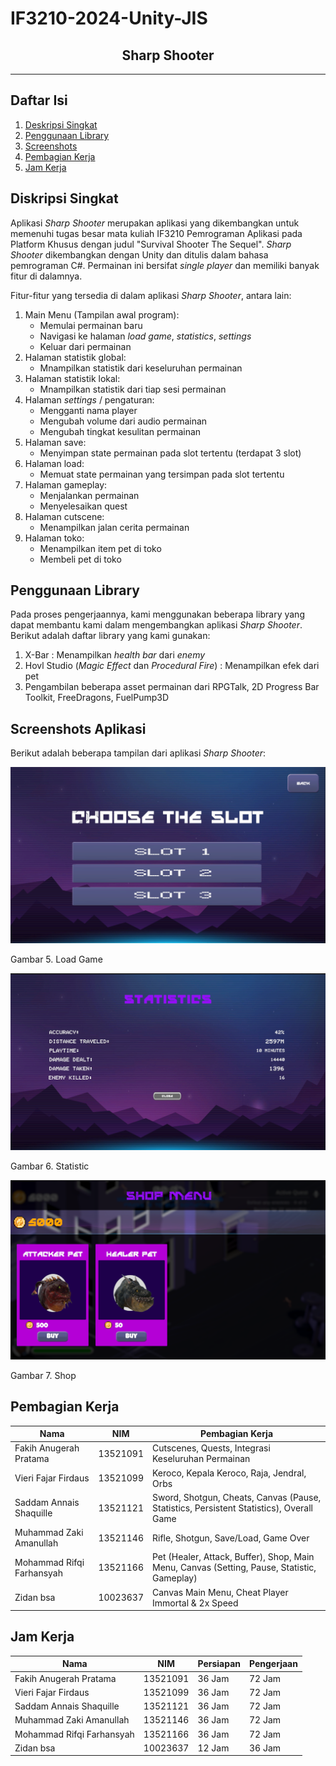 # IF3210-2024-Unity-JIS
<h2 align="center">
    Sharp Shooter<br/>
</h2>
<hr>

## Daftar Isi
1. [Deskripsi Singkat](#deskripsi-singkat)
2. [Penggunaan Library](#penggunaan-library)
3. [Screenshots](#screenshots)
4. [Pembagian Kerja](#pembagian-kerja)
5. [Jam Kerja](#jam-kerja)

<a name="deskripsi-singkat"></a>

## Diskripsi Singkat
Aplikasi _Sharp Shooter_ merupakan aplikasi yang dikembangkan untuk memenuhi tugas besar mata kuliah IF3210 Pemrograman Aplikasi pada Platform Khusus dengan judul "Survival Shooter The Sequel". _Sharp Shooter_ dikembangkan dengan Unity dan ditulis dalam bahasa pemrograman C#. Permainan ini bersifat _single player_ dan memiliki banyak fitur di dalamnya.

Fitur-fitur yang tersedia di dalam aplikasi _Sharp Shooter_, antara lain:
1. Main Menu (Tampilan awal program):
    - Memulai permainan baru
    - Navigasi ke halaman _load game_, _statistics_, _settings_
    - Keluar dari permainan
2. Halaman statistik global:
    - Mnampilkan statistik dari keseluruhan permainan
3. Halaman statistik lokal:
    - Mnampilkan statistik dari tiap sesi permainan
4. Halaman _settings_ / pengaturan:
    - Mengganti nama player
    - Mengubah volume dari audio permainan
    - Mengubah tingkat kesulitan permainan
5. Halaman save:
    - Menyimpan state permainan pada slot tertentu (terdapat 3 slot)
6. Halaman load:
    - Memuat state permainan yang tersimpan pada slot tertentu
7. Halaman gameplay:
    - Menjalankan permainan
    - Menyelesaikan quest
8. Halaman cutscene:
    - Menampilkan jalan cerita permainan
9. Halaman toko:
    - Menampilkan item pet di toko
    - Membeli pet di toko

<a name="penggunaan-library"></a>

## Penggunaan Library
Pada proses pengerjaannya, kami menggunakan beberapa library yang dapat membantu kami dalam mengembangkan aplikasi _Sharp Shooter_. Berikut adalah daftar library yang kami gunakan:
1. X-Bar : Menampilkan _health bar_ dari _enemy_
2. Hovl Studio (_Magic Effect_ dan _Procedural Fire_) : Menampilkan efek dari pet
3. Pengambilan beberapa asset permainan dari RPGTalk, 2D Progress Bar Toolkit, FreeDragons, FuelPump3D

<a name="screenshots"></a>

## Screenshots Aplikasi
Berikut adalah beberapa tampilan dari aplikasi _Sharp Shooter_:
<p>
  <!-- <img src="/screenshots/SS1.png/">
  <p>Gambar 1. Main Menu</p>
  <nl>
  <img src="/screenshots/SS2.png/">
  <p>Gambar 2. Settings</p>
  <nl>
  <img src="/screenshots/SS3.png/">
  <p>Gambar 3. Cut Scene</p>
  <nl>
  <img src="/screenshots/SS4.png/">
  <p>Gambar 4. Game Play</p>
  <nl> -->
  <img src="/screenshots/SS5.png/">
  <p>Gambar 5. Load Game</p>
  <nl>
  <img src="/screenshots/SS6.png/">
  <p>Gambar 6. Statistic</p>
  <nl>
  <img src="/screenshots/SS7.png/">
  <p>Gambar 7. Shop</p>
  <nl>
</p>

<a name="pembagian-kerja"></a>

## Pembagian Kerja
| Nama                        | NIM      | Pembagian Kerja                                                                             |
| --------------------------- | -------- | ------------------------------------------------------------------------------------------- |
| Fakih Anugerah Pratama      | 13521091 | Cutscenes, Quests, Integrasi Keseluruhan Permainan                                          |
| Vieri Fajar Firdaus         | 13521099 | Keroco, Kepala Keroco, Raja, Jendral, Orbs                                                  |
| Saddam Annais Shaquille     | 13521121 | Sword, Shotgun, Cheats, Canvas (Pause, Statistics, Persistent Statistics), Overall Game     |
| Muhammad Zaki Amanullah     | 13521146 | Rifle, Shotgun, Save/Load, Game Over                                                        |
| Mohammad Rifqi Farhansyah   | 13521166 | Pet (Healer, Attack, Buffer), Shop, Main Menu, Canvas (Setting, Pause, Statistic, Gameplay) |
| Zidan bsa                   | 10023637 | Canvas Main Menu, Cheat Player Immortal & 2x Speed                                          |

<a name="jam-kerja"></a>

## Jam Kerja
| Nama                        | NIM      | Persiapan | Pengerjaan |
| --------------------------- | -------- | --------- | ---------- |
| Fakih Anugerah Pratama      | 13521091 | 36 Jam    | 72 Jam     |
| Vieri Fajar Firdaus         | 13521099 | 36 Jam    | 72 Jam     |
| Saddam Annais Shaquille     | 13521121 | 36 Jam    | 72 Jam     |
| Muhammad Zaki Amanullah     | 13521146 | 36 Jam    | 72 Jam     |
| Mohammad Rifqi Farhansyah   | 13521166 | 36 Jam    | 72 Jam     |
| Zidan bsa                   | 10023637 | 12 Jam    | 36 Jam     |
